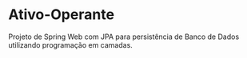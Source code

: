 # Ativo-Operante
Projeto de Spring Web com JPA para persistência de Banco de Dados utilizando programação em camadas.
